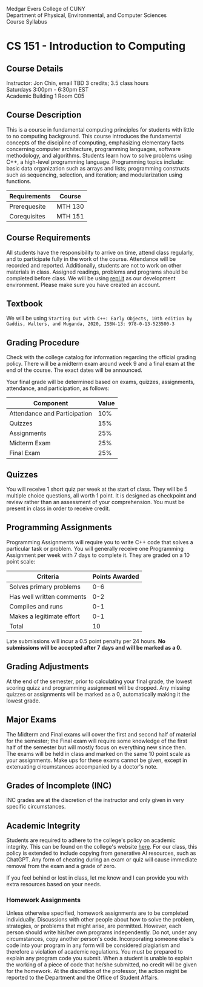 Medgar Evers College of CUNY  
Department of Physical, Environmental, and Computer Sciences  
Course Syllabus

# CS 151 - Introduction to Computing

## Course Details
Instructor: Jon Chin, email TBD
3 credits; 3.5 class hours  
Saturdays 3:00pm - 6:30pm EST  
Academic Building 1 Room C05

## Course Description
This is a course in fundamental computing principles for students with little to no computing background. This course introduces the fundamental concepts of the discipline of computing, emphasizing elementary facts concerning computer architecture, programming languages, software methodology, and algorithms. Students learn how to solve problems using C++, a high-level programming language. Programming topics include: basic data organization such as arrays and lists; programming constructs such as sequencing, selection, and iteration; and modularization using functions.

| Requirements | Course |
| --- | --- |
| Prerequesite | MTH 130 |
| Corequisites | MTH 151 |

## Course Requirements
All students have the responsibility to arrive on time, attend class regularly, and to participate fully in the work of the course. Attendance will be recorded and reported. Additionally, students are not to work on other materials in class. Assigned readings, problems and programs should be completed before class. We will be using [repl.it](https://replit.com/) as our development environment. Please make sure you have created an account.

## Textbook

We will be using `Starting Out with C++: Early Objects, 10th edition by Gaddis, Walters, and Muganda, 2020, ISBN-13: 978-0-13-523500-3`

## Grading Procedure
Check with the college catalog for information regarding the official grading policy. There will be a midterm exam around week 9 and a final exam at the end of the course. The exact dates will be announced.

Your final grade will be determined based on exams, quizzes, assignments, attendance, and participation, as follows:

| Component | Value |
| --- | --- |
| Attendance and Participation | 10% |
| Quizzes | 15% |
| Assignments | 25% |
| Midterm Exam | 25% |
| Final Exam | 25% |

## Quizzes

You will receive 1 short quiz per week at the start of class. They will be 5 multiple choice questions, all worth 1 point. It is designed as checkpoint and review rather than an assessment of your comprehension. You must be present in class in order to receive credit.

## Programming Assignments

Programming Assignments will require you to write C++ code that solves a particular task or problem. You will generally receive one Programming Assignment per week with 7 days to complete it. They are graded on a 10 point scale:

| Criteria | Points Awarded |
| --- | --- |
| Solves primary problems | 0-6 |
| Has well written comments | 0-2 |
| Compiles and runs | 0-1 |
| Makes a legitimate effort | 0-1 |
| Total | 10 |

Late submissions will incur a 0.5 point penalty per 24 hours. **No submissions will be accepted after 7 days and will be marked as a 0.**

## Grading Adjustments

At the end of the semester, prior to calculating your final grade, the lowest scoring quizz and programming assignment will be dropped. Any missing quizzes or assignments will be marked as a 0, automatically making it the lowest grade.


## Major Exams

The Midterm and Final exams will cover the first and second half of material for the semester; the Final exam will require some knowledge of the first half of the semester but will mostly focus on everything new since then. The exams will be held in class and marked on the same 10 point scale as your assignments. Make ups for these exams cannot be given, except in extenuating circumstances accompanied by a doctor's note.

## Grades of Incomplete (INC)

INC grades are at the discretion of the instructor and only given in very specific circumstances.

## Academic Integrity

Students are required to adhere to the college's policy on academic integrity. This can be found on the college's website [here](https://mec.catalog.cuny.edu/academic-requirements-regulations-policies/academic-integrity-policy). For our class, this policy is extended to include copying from generative AI resources, such as ChatGPT. Any form of cheating during an exam or quiz will cause immediate removal from the exam and a grade of zero.

If you feel behind or lost in class, let me know and I can provide you with extra resources based on your needs.

### Homework Assignments

Unless otherwise specified, homework assignments are to be completed individually. Discussions with other people about how to solve the problem, strategies, or problems that might arise, are permitted. However, each person should write his/her own programs independently.
Do not, under any circumstances, copy another person's code. Incorporating someone else's code into your program in any form will be considered plagiarism and therefore a violation of academic regulations. You must be prepared to explain any program code you submit. When a student is unable to explain the working of a piece of code that he/she submitted, no credit will be given for the homework. At the discretion of the professor, the action might be reported to the Department and the Office of Student Affairs.
